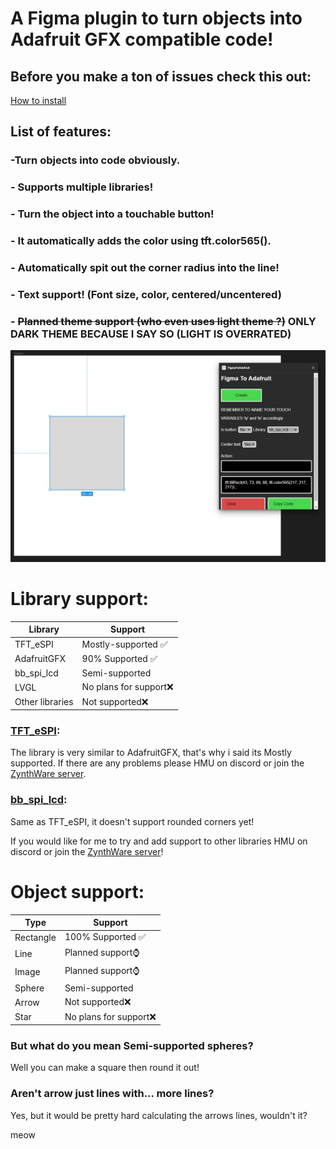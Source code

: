 # A Figma plugin to turn objects into Adafruit GFX compatible code!

## Before you make a ton of issues check this out:
[How to install](installation.md)


## List of features:
### -Turn objects into code obviously.
### - Supports multiple libraries!
### - Turn the object into a touchable button!
### - It automatically adds the color using tft.color565().
### - Automatically spit out the corner radius into the line!
### - Text support! (Font size, color, centered/uncentered)
### - ~~Planned theme support (who even uses light theme ?)~~ ONLY DARK THEME BECAUSE I SAY SO (LIGHT IS OVERRATED)
![Img1](img1updated.jpg)

# Library support:
| Library  | Support |
| ------------- | ------------- |
| TFT_eSPI  | Mostly-supported ✅  |
| AdafruitGFX | 90% Supported ✅  |
| bb_spi_lcd | Semi-supported  |
| LVGL | No plans for support❌  |
| Other libraries | Not supported❌  |

### [TFT_eSPI](https://github.com/Bodmer/TFT_eSPI):
The library is very similar to AdafruitGFX, that's why i said its Mostly supported.
If there are any problems please HMU on discord or join the [ZynthWare server](https://discord.gg/DPWY2jWeHR).

### [bb_spi_lcd](https://github.com/bitbank2/bb_spi_lcd):
Same as TFT_eSPI, it doesn't support rounded corners yet!

If you would like for me to try and add support to other libraries HMU on discord or join the [ZynthWare server](https://discord.gg/DPWY2jWeHR)!

# Object support:
| Type  | Support |
| ------------- | ------------- |
| Rectangle  | 100% Supported ✅  |
| Line | Planned support⌚  |
| Image | Planned support⌚  |
| Sphere | Semi-supported  |
| Arrow  | Not supported❌  |
| Star   | No plans for support❌  |


### But what do you mean Semi-supported spheres?
Well you can make a square then round it out!

### Aren't arrow just lines with... more lines?
Yes, but it would be pretty hard calculating the arrows lines, wouldn't it?

meow
